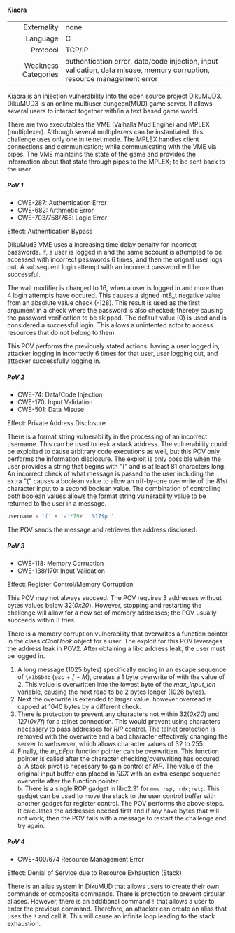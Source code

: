 #### Kiaora

|||
|-:|:-|
|Externality|none|
|Language|C|
|Protocol|TCP/IP|
|Weakness Categories| authentication error, data/code injection, input validation, data misuse, memory corruption, resource management error |

Kiaora is an injection vulnerability into the open source project DikuMUD3. DikuMUD3 is an online multiuser dungeon(MUD) game server. It allows several users to interact together with/in a text based game world. 

There are two executables the VME (Valhalla Mud Engine) and MPLEX (multiplexer). Although several multiplexers can be instantiated, this challenge uses only one in telnet mode. The MPLEX handles client connections and communication; while communicating with the VME via pipes. The VME maintains the state of the game and provides the information about that state through pipes to the MPLEX; to be sent back to the user.

##### PoV 1

* CWE-287: Authentication Error
* CWE-682: Arthmetic Error
* CWE-703/758/768: Logic Error

Effect:     Authentication Bypass

DikuMud3 VME uses a increasing time delay penalty for incorrect passwords. If, a user is logged in and the same account is attempted to be accessed with incorrect passwords 6 times, and then the orignal user logs out. A subsequent login attempt with an incorrect password will be successful.

The wait modifier is changed to 16, when a user is logged in and more than 4 login attempts have occured. This causes a signed int8_t negative value from an absolute value check (-128). This result is used as the first argument in a check where the password is also checked; thereby causing the password verification to be skipped. The default value (0) is used and is considered a successful login. This allows a unintented actor to access resources that do not belong to them.

This POV performs the previously stated actions: having a user logged in, attacker logging in incorrectly 6 times for that user, user logging out, and attacker successfully logging in.

##### PoV 2

* CWE-74: Data/Code Injection
* CWE-170: Input Validation
* CWE-501: Data Misuse

Effect:     Private Address Disclosure

There is a format string vulnerability in the processing of an incorrect username. This can be used to leak a stack address. The vulnerability could be exploited to cause arbitrary code executions as well, but this POV only performs the information disclosure. The exploit is only possible when the user provides a string that begins with "(" and is at least 81 characters long. An incorrect check of what message is passed to the user including the extra "(" causes a boolean value to allow an off-by-one overwrite of the 81st character input to a second boolean value. The combination of controlling both boolean values allows the format string vulnerability value to be returned to the user in a message.
```python
username = '(' + 'a'*79+ ' %17$p '
```
The POV sends the message and retrieves the address disclosed.

##### PoV 3

* CWE-118: Memory Corruption
* CWE-138/170: Input Validation

Effect:     Register Control/Memory Corruption

This POV may not always succeed. The POV requires 3 addresses without bytes values below 32(*0x20*). However, stopping and restarting the challenge will allow for a new set of memory addresses; the POV usually succeeds within 3 tries.

There is a memory corruption vulnerability that overwrites a function pointer in the class *cConHook* object for a user. The exploit for this POV leverages the address leak in POV2. After obtaining a libc address leak, the user must be logged in.

1. A long message (1025 bytes) specifically ending in an escape sequence of `\x1b5b4b` (*esc + [ + M*), creates a 1 byte overwrite of with the value of 2. This value is overwritten into the lowest byte of the *max_input_len* variable, causing the next read to be 2 bytes longer (1026 bytes).
2. Next the overwrite is extended to larger value, however overread is capped at 1040 bytes by a different check.
3. There is protection to prevent any characters not within 32(*0x20*) and 127(*0x7f*) for a telnet connection. This would prevent using characters necessary to pass addresses for *RIP* control. The telnet protection is removed with the overwrite and a bad character effectively changing the server to webserver, which allows character values of 32 to 255.
4. Finally, the *m_pFptr* function pointer can be overwritten. This function pointer is called after the character checking/overwriting has occured.
    a. A stack pivot is necessary to gain control of *RIP*. The value of the original input buffer can placed in *RDX* with an extra escape sequence overwrite after the function pointer.  </br>
    b. There is a single ROP gadget in libc2.31 for `mov rsp, rdx;ret;`. This gadget can be used to move the stack to the user control buffer with another gadget for register control. 
The POV performs the above steps. It calculates the addresses needed first and if any have bytes that will not work, then the POV fails with a message to restart the challenge and try again.

##### PoV 4

* CWE-400/674 Resource Management Error

Effect:     Denial of Service due to Resource Exhaustion (Stack)

There is an alias system in DikuMUD that allows users to create their own commands or composite commands. There is protection to prevent circular aliases. However, there is an additional command `!` that allows a user to enter the previous command. Therefore, an attacker can create an alias that uses the `!` and call it. This will cause an infinite loop leading to the stack exhaustion.
